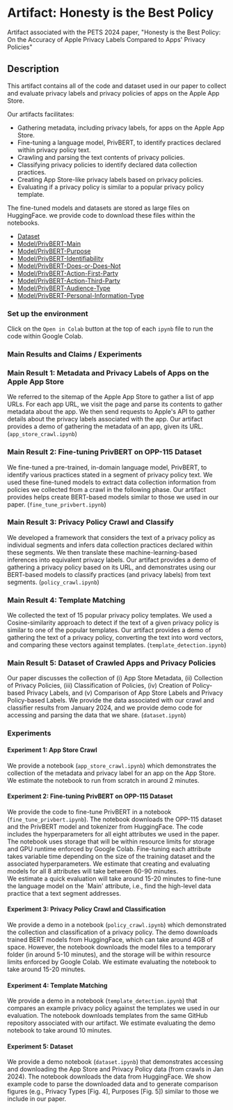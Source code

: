 # Artifact: Honesty is the Best Policy
Artifact associated with the PETS 2024 paper, "Honesty is the Best Policy: On the Accuracy of Apple Privacy Labels Compared to Apps' Privacy Policies"

## Description

This artifact contains all of the code and dataset used in our paper to collect and evaluate privacy labels and privacy policies of apps on the Apple App Store.

Our artifacts facilitates:

- Gathering metadata, including privacy labels, for apps on the Apple App Store.
- Fine-tuning a language model, PrivBERT, to identify practices declared within privacy policy text.
- Crawling and parsing the text contents of privacy policies.
- Classifying privacy policies to identify declared data collection practices.
- Creating App Store-like privacy labels based on privacy policies.
- Evaluating if a privacy policy is similar to a popular privacy policy template.

The fine-tuned models and datasets are stored as large files on HuggingFace. we provide code to download these files within the notebooks.

- [Dataset](https://huggingface.co/datasets/masoodali/apple-app-store-labels-policies)
- [Model/PrivBERT-Main](https://huggingface.co/masoodali/PrivBERT-Main)
- [Model/PrivBERT-Purpose](https://huggingface.co/masoodali/PrivBERT-Purpose)
- [Model/PrivBERT-Identifiability](https://huggingface.co/masoodali/PrivBERT-Identifiability) 
- [Model/PrivBERT-Does-or-Does-Not](https://huggingface.co/masoodali/PrivBERT-Does-or-Does-Not) 
- [Model/PrivBERT-Action-First-Party](https://huggingface.co/masoodali/PrivBERT-Action-First-Party) 
- [Model/PrivBERT-Action-Third-Party](https://huggingface.co/masoodali/PrivBERT-Action-Third-Party)
- [Model/PrivBERT-Audience-Type](https://huggingface.co/masoodali/PrivBERT-Audience-Type) 
- [Model/PrivBERT-Personal-Information-Type](https://huggingface.co/masoodali/PrivBERT-Personal-Information-Type)

### Set up the environment
Click on the `Open in Colab` button at the top of each `ipynb` file to run the code within Google Colab.


### Main Results and Claims / Experiments


### Main Result 1: Metadata and Privacy Labels of Apps on the Apple App Store

We referred to the sitemap of the Apple App Store to gather a list of app URLs.
For each app URL, we visit the page and parse its contents to gather metadata about the app.
We then send requests to Apple's API to gather details about the privacy labels associated with the app.
Our artifact provides a demo of gathering the metadata of an app, given its URL. (`app_store_crawl.ipynb`)

### Main Result 2: Fine-tuning PrivBERT on OPP-115 Dataset

We fine-tuned a pre-trained, in-domain language model, PrivBERT, to identify various practices stated in a segment of privacy policy text. 
We used these fine-tuned models to extract data collection information from policies we collected from a crawl in the following phase.
Our artifact provides helps create BERT-based models similar to those we used in our paper. (`fine_tune_privbert.ipynb`) 

### Main Result 3: Privacy Policy Crawl and Classify

We developed a framework that considers the text of a privacy policy as individual segments and infers data collection practices declared within these segments.
We then translate these machine-learning-based inferences into equivalent privacy labels.
Our artifact provides a demo of gathering a privacy policy based on its URL, and demonstrates using our BERT-based models to classify practices (and privacy labels) from text segments. (`policy_crawl.ipynb`) 

### Main Result 4: Template Matching

We collected the text of 15 popular privacy policy templates.
We used a Cosine-similarity approach to detect if the text of a given privacy policy is similar to one of the popular templates.
Our artifact provides a demo of gathering the text of a privacy policy, converting the text into word vectors, and comparing these vectors against templates. (`template_detection.ipynb`)

### Main Result 5: Dataset of Crawled Apps and Privacy Policies

Our paper discusses the collection of (i) App Store Metadata, (ii) Collection of Privacy Policies, (iii) Classification of Policies, (iv) Creation of Policy-based Privacy Labels, and (v) Comparison of App Store Labels and Privacy Policy-based Labels.
We provide the data associated with our crawl and classifier results from January 2024, and we provide demo code for accessing and parsing the data that we share. (`dataset.ipynb`)

### Experiments

#### Experiment 1: App Store Crawl

We provide a notebook (`app_store_crawl.ipynb`) which demonstrates the collection of the metadata and privacy label for an app on the App Store.
We estimate the notebook to run from scratch in around 2 minutes.

#### Experiment 2: Fine-tuning PrivBERT on OPP-115 Dataset

We provide the code to fine-tune PrivBERT in a notebook (`fine_tune_privbert.ipynb`).
The notebook downloads the OPP-115 dataset and the PrivBERT model and tokenizer from HuggingFace. The code includes the hyperparameters for all eight attributes we used in the paper. 
The notebook uses storage that will be within resource limits for storage and GPU runtime enforced by Google Colab.
Fine-tuning each attribute takes variable time depending on the size of the training dataset and the associated hyperparameters. We estimate that creating and evaluating models for all 8 attributes will take between 60-90 minutes.  
We estimate a quick evaluation will take around 15-20 minutes to fine-tune the language model on the `Main' attribute, i.e., find the high-level data practice that a text segment addresses.

#### Experiment 3: Privacy Policy Crawl and Classification

We provide a demo in a notebook (`policy_crawl.ipynb`) which demonstrated the collection and classification of a privacy policy.
The demo downloads trained BERT models from HuggingFace, which can take around 4GB of space. However, the notebook downloads the model files to a temporary folder (in around 5-10 minutes), and the storage will be within resource limits enforced by Google Colab.
We estimate evaluating the notebook to take around 15-20 minutes.

#### Experiment 4: Template Matching

We provide a demo in a notebook (`template_detection.ipynb`) that compares an example privacy policy against the templates we used in our evaluation.
The notebook downloads templates from the same GitHub repository associated with our artifact.
We estimate evaluating the demo notebook to take around 10 minutes.

#### Experiment 5: Dataset

We provide a demo notebook (`dataset.ipynb`) that demonstrates accessing and downloading the App Store and Privacy Policy data (from crawls in Jan 2024).
The notebook downloads the data from HuggingFace.
We show example code to parse the downloaded data and to generate comparison figures (e.g., Privacy Types [Fig. 4], Purposes [Fig. 5]) similar to those we include in our paper.